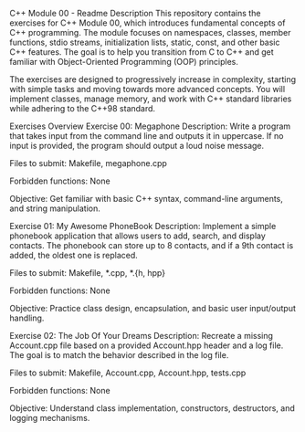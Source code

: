C++ Module 00 - Readme
Description
This repository contains the exercises for C++ Module 00, which introduces fundamental concepts of C++ programming. The module focuses on namespaces, classes, member functions, stdio streams, initialization lists, static, const, and other basic C++ features. The goal is to help you transition from C to C++ and get familiar with Object-Oriented Programming (OOP) principles.

The exercises are designed to progressively increase in complexity, starting with simple tasks and moving towards more advanced concepts. You will implement classes, manage memory, and work with C++ standard libraries while adhering to the C++98 standard.

Exercises Overview
Exercise 00: Megaphone
Description: Write a program that takes input from the command line and outputs it in uppercase. If no input is provided, the program should output a loud noise message.

Files to submit: Makefile, megaphone.cpp

Forbidden functions: None

Objective: Get familiar with basic C++ syntax, command-line arguments, and string manipulation.

Exercise 01: My Awesome PhoneBook
Description: Implement a simple phonebook application that allows users to add, search, and display contacts. The phonebook can store up to 8 contacts, and if a 9th contact is added, the oldest one is replaced.

Files to submit: Makefile, *.cpp, *.{h, hpp}

Forbidden functions: None

Objective: Practice class design, encapsulation, and basic user input/output handling.

Exercise 02: The Job Of Your Dreams
Description: Recreate a missing Account.cpp file based on a provided Account.hpp header and a log file. The goal is to match the behavior described in the log file.

Files to submit: Makefile, Account.cpp, Account.hpp, tests.cpp

Forbidden functions: None

Objective: Understand class implementation, constructors, destructors, and logging mechanisms.
